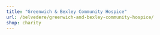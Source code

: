 ```yaml
---
title: "Greenwich & Bexley Community Hospice"
url: /belvedere/greenwich-and-bexley-community-hospice/
shop: charity
---
```


